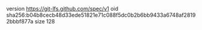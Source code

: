 version https://git-lfs.github.com/spec/v1
oid sha256:b04b8cecb48d33ede51821e71c088f5dc0b2b6bb9433a6748af28192bbbf877a
size 128
